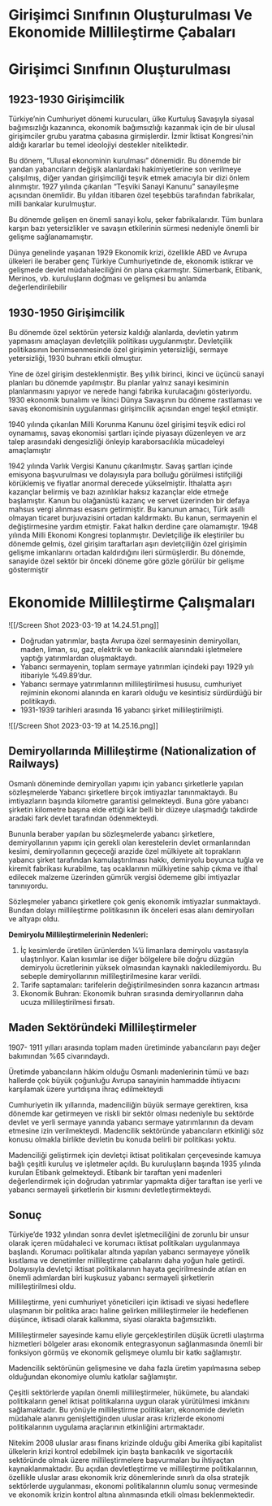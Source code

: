 # Girişimci Sınıfının Oluşturulması Ve Ekonomide Millileştirme Çabaları

# Girişimci Sınıfının Oluşturulması

## 1923-1930 Girişimcilik

Türkiye’nin Cumhuriyet dönemi kurucuları, ülke Kurtuluş Savaşıyla siyasal bağımsızlığı kazanınca, ekonomik bağımsızlığı kazanmak için de bir ulusal girişimciler grubu yaratma çabasına girmişlerdir. İzmir İktisat Kongresi’nin aldığı kararlar bu temel ideolojiyi destekler niteliktedir.

Bu dönem, “Ulusal ekonominin kurulması” dönemidir. Bu dönemde bir yandan yabancıların değişik alanlardaki hakimiyetlerine son verilmeye çalışılmış, diğer yandan girişimciliği teşvik etmek amacıyla bir dizi önlem alınmıştır. 1927 yılında çıkarılan “Teşviki Sanayi Kanunu” sanayileşme açısından önemlidir. Bu yıldan itibaren özel teşebbüs tarafından fabrikalar, milli bankalar kurulmuştur.

Bu dönemde gelişen en önemli sanayi kolu, şeker fabrikalarıdır. Tüm bunlara karşın bazı yetersizlikler ve savaşın etkilerinin sürmesi nedeniyle önemli bir gelişme sağlanamamıştır.

Dünya genelinde yaşanan 1929 Ekonomik krizi, özellikle ABD ve Avrupa ülkeleri ile beraber genç Türkiye Cumhuriyetinde de, ekonomik istikrar ve gelişmede devlet müdahaleciliğini ön plana çıkarmıştır. Sümerbank, Etibank, Merinos, vb. kuruluşların doğması ve gelişmesi bu anlamda değerlendirilebilir

## 1930-1950 Girişimcilik

Bu dönemde özel sektörün yetersiz kaldığı alanlarda, devletin yatırım yapmasını amaçlayan devletçilik politikası uygulanmıştır. Devletçilik politikasının benimsenmesinde özel girişimin yetersizliği, sermaye yetersizliği, 1930 buhranı etkili olmuştur.

Yine de özel girişim desteklenmiştir. Beş yıllık birinci, ikinci ve üçüncü sanayi planları bu dönemde yapılmıştır. Bu planlar yalnız sanayi kesiminin planlanmasını yapıyor ve nerede hangi fabrika kurulacağını gösteriyordu. 1930 ekonomik bunalımı ve İkinci Dünya Savaşının bu döneme rastlaması ve savaş ekonomisinin uygulanması girişimcilik açısından engel teşkil etmiştir.

1940 yılında çıkarılan Milli Korunma Kanunu özel girişimi teşvik edici rol oynamamış, savaş ekonomisi şartları içinde piyasayı düzenleyen ve arz talep arasındaki dengesizliği önleyip karaborsacılıkla mücadeleyi amaçlamıştır

1942 yılında Varlık Vergisi Kanunu çıkarılmıştır. Savaş şartları içinde emisyona başvurulması ve dolayısıyla para bolluğu görülmesi istifçiliği körüklemiş ve fiyatlar anormal derecede yükselmiştir. İthalatta aşırı kazançlar belirmiş ve bazı azınlıklar haksız kazançlar elde etmeğe başlamıştır. Kanun bu olağanüstü kazanç ve servet üzerinden bir defaya mahsus vergi alınması esasını getirmiştir. Bu kanunun amacı, Türk asıllı olmayan ticaret burjuvazisini ortadan kaldırmaktı. Bu kanun, sermayenin el değiştirmesine yardım etmiştir. Fakat halkın derdine çare olamamıştır. 1948 yılında Milli Ekonomi Kongresi toplanmıştır. Devletçiliğe ilk eleştiriler bu dönemde gelmiş, özel girişim taraftarları aşırı devletçiliğin özel girişimin gelişme imkanlarını ortadan kaldırdığını ileri sürmüşlerdir. Bu dönemde, sanayide özel sektör bir önceki döneme göre gözle görülür bir gelişme göstermiştir

# Ekonomide Millileştirme Çalışmaları

![[/Screen Shot 2023-03-19 at 14.24.51.png]]

- Doğrudan yatırımlar, başta Avrupa özel sermayesinin demiryolları, maden, liman, su, gaz, elektrik ve bankacılık alanındaki işletmelere yaptığı yatırımlardan oluşmaktaydı.
- Yabancı sermayenin, toplam sermaye yatırımları içindeki payı 1929 yılı itibariyle %49.89’dur.
- Yabancı sermaye yatırımlarının millileştirilmesi hususu, cumhuriyet rejiminin ekonomi alanında en kararlı olduğu ve kesintisiz sürdürdüğü bir politikaydı.
- 1931-1939 tarihleri arasında 16 yabancı şirket millileştirilmişti.

![[/Screen Shot 2023-03-19 at 14.25.16.png]]

## **Demiryollarında Millileştirme (Nationalization of Railways)**

Osmanlı döneminde demiryolları yapımı için yabancı şirketlerle yapılan sözleşmelerde Yabancı şirketlere birçok imtiyazlar tanınmaktaydı. Bu imtiyazların başında kilometre garantisi gelmekteydi. Buna göre yabancı şirketin kilometre başına elde ettiği kâr belli bir düzeye ulaşmadığı takdirde aradaki fark devlet tarafından ödenmekteydi.

Bununla beraber yapılan bu sözleşmelerde yabancı şirketlere, demiryollarının yapımı için gerekli olan kerestelerin devlet ormanlarından kesimi, demiryollarının geçeceği arazide özel mülkiyete ait toprakların yabancı şirket tarafından kamulaştırılması hakkı, demiryolu boyunca tuğla ve kiremit fabrikası kurabilme, taş ocaklarının mülkiyetine sahip çıkma ve ithal edilecek malzeme üzerinden gümrük vergisi ödememe gibi imtiyazlar tanınıyordu.

Sözleşmeler yabancı şirketlere çok geniş ekonomik imtiyazlar sunmaktaydı. Bundan dolayı millileştirme politikasının ilk önceleri esas alanı demiryolları ve altyapı oldu.

**Demiryolu Millileştirmelerinin Nedenleri:**

1. İç kesimlerde üretilen ürünlerden 1⁄4’ü limanlara demiryolu vasıtasıyla ulaştırılıyor. Kalan kısımlar ise diğer bölgelere bile doğru düzgün demiryolu ücretlerinin yüksek olmasından kaynaklı nakledilemiyordu. Bu sebeple demiryollarının millîleştirilmesine karar verildi.
2. Tarife saptamaları: tarifelerin değiştirilmesinden sonra kazancın artması
3. Ekonomik Buhran: Ekonomik buhran sırasında demiryollarının daha ucuza millileştirilmesi fırsatı.

## Maden Sektöründeki Millileştirmeler

1907- 1911 yılları arasında toplam maden üretiminde yabancıların payı değer bakımından %65 civarındaydı.

Üretimde yabancıların hâkim olduğu Osmanlı madenlerinin tümü ve bazı hallerde çok büyük çoğunluğu Avrupa sanayinin hammadde ihtiyacını karşılamak üzere yurtdışına ihraç edilmekteydi

Cumhuriyetin ilk yıllarında, madenciliğin büyük sermaye gerektiren, kısa dönemde kar getirmeyen ve riskli bir sektör olması nedeniyle bu sektörde devlet ve yerli sermaye yanında yabancı sermaye yatırımlarının da devam etmesine izin verilmekteydi. Madencilik sektöründe yabancıların etkinliği söz konusu olmakla birlikte devletin bu konuda belirli bir politikası yoktu.

Madenciliği geliştirmek için devletçi iktisat politikaları çerçevesinde kamuya bağlı çeşitli kuruluş ve işletmeler açıldı. Bu kuruluşların başında 1935 yılında kurulan Etibank gelmekteydi. Etibank bir taraftan yeni madenleri değerlendirmek için doğrudan yatırımlar yapmakta diğer taraftan ise yerli ve yabancı sermayeli şirketlerin bir kısmını devletleştirmekteydi.

## Sonuç

Türkiye’de 1932 yılından sonra devlet işletmeciliğini de zorunlu bir unsur olarak içeren müdahaleci ve korumacı iktisat politikaları uygulanmaya başlandı. Korumacı politikalar altında yapılan yabancı sermayeye yönelik kısıtlama ve denetimler millileştirme çabalarını daha yoğun hale getirdi. Dolayısıyla devletçi iktisat politikalarının hayata geçirilmesinde atılan en önemli adımlardan biri kuşkusuz yabancı sermayeli şirketlerin millileştirilmesi oldu.

Millileştirme, yeni cumhuriyet yöneticileri için iktisadi ve siyasi hedeflere ulaşmanın bir politika aracı haline gelirken millileştirmeler ile hedeflenen düşünce, iktisadi olarak kalkınma, siyasi olarakta bağımsızlıktı.

Millileştirmeler sayesinde kamu eliyle gerçekleştirilen düşük ücretli ulaştırma hizmetleri bölgeler arası ekonomik entegrasyonun sağlanmasında önemli bir fonksiyon görmüş ve ekonomik gelişmeye olumlu bir katkı sağlamıştır.

Madencilik sektörünün gelişmesine ve daha fazla üretim yapılmasına sebep olduğundan ekonomiye olumlu katkılar sağlamıştır.

Çeşitli sektörlerde yapılan önemli millileştirmeler, hükümete, bu alandaki politikaların genel iktisat politikalarına uygun olarak yürütülmesi imkânını sağlamaktadır. Bu yönüyle millileştirme politikaları, ekonomide devletin müdahale alanını genişlettiğinden uluslar arası krizlerde ekonomi politikalarının uygulama araçlarının etkinliğini artırmaktadır.

Nitekim 2008 uluslar arası finans krizinde olduğu gibi Amerika gibi kapitalist ülkelerin krizi kontrol edebilmek için başta bankacılık ve sigortacılık sektöründe olmak üzere millileştirmelere başvurmaları bu ihtiyaçtan kaynaklanmaktadır. Bu açıdan devletleştirme ve millileştirme politikalarının, özellikle uluslar arası ekonomik kriz dönemlerinde sınırlı da olsa stratejik sektörlerde uygulanması, ekonomi politikalarının olumlu sonuç vermesinde ve ekonomik krizin kontrol altına alınmasında etkili olması beklenmektedir.